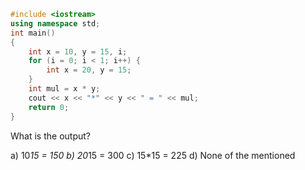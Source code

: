 ```cpp
#include <iostream> 
using namespace std; 
int main() 
{ 
	int x = 10, y = 15, i; 
	for (i = 0; i < 1; i++) { 
		int x = 20, y = 15; 
	} 
	int mul = x * y; 
	cout << x << "*" << y << " = " << mul; 
	return 0; 
} 
```
What is the output?

a) 10*15 = 150
b) 20*15 = 300
c) 15*15 = 225
d) None of the mentioned
